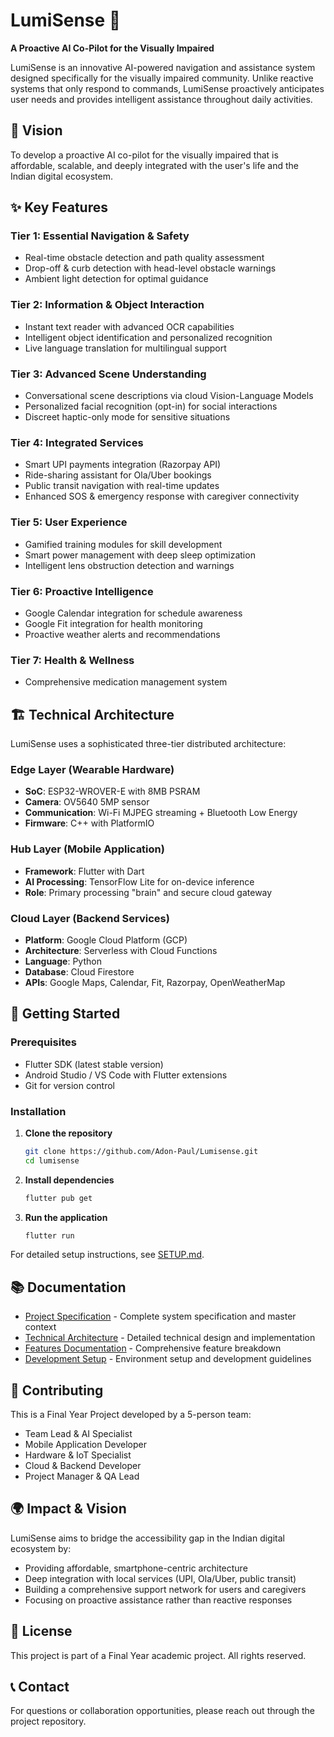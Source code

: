 # LumiSense 🌟

**A Proactive AI Co-Pilot for the Visually Impaired**

LumiSense is an innovative AI-powered navigation and assistance system designed specifically for the visually impaired community. Unlike reactive systems that only respond to commands, LumiSense proactively anticipates user needs and provides intelligent assistance throughout daily activities.

## 🎯 Vision

To develop a proactive AI co-pilot for the visually impaired that is affordable, scalable, and deeply integrated with the user's life and the Indian digital ecosystem.

## ✨ Key Features

### Tier 1: Essential Navigation & Safety
- Real-time obstacle detection and path quality assessment
- Drop-off & curb detection with head-level obstacle warnings
- Ambient light detection for optimal guidance

### Tier 2: Information & Object Interaction  
- Instant text reader with advanced OCR capabilities
- Intelligent object identification and personalized recognition
- Live language translation for multilingual support

### Tier 3: Advanced Scene Understanding
- Conversational scene descriptions via cloud Vision-Language Models
- Personalized facial recognition (opt-in) for social interactions
- Discreet haptic-only mode for sensitive situations

### Tier 4: Integrated Services
- Smart UPI payments integration (Razorpay API)
- Ride-sharing assistant for Ola/Uber bookings
- Public transit navigation with real-time updates
- Enhanced SOS & emergency response with caregiver connectivity

### Tier 5: User Experience
- Gamified training modules for skill development
- Smart power management with deep sleep optimization
- Intelligent lens obstruction detection and warnings

### Tier 6: Proactive Intelligence
- Google Calendar integration for schedule awareness
- Google Fit integration for health monitoring
- Proactive weather alerts and recommendations

### Tier 7: Health & Wellness
- Comprehensive medication management system

## 🏗️ Technical Architecture

LumiSense uses a sophisticated three-tier distributed architecture:

### Edge Layer (Wearable Hardware)
- **SoC**: ESP32-WROVER-E with 8MB PSRAM
- **Camera**: OV5640 5MP sensor
- **Communication**: Wi-Fi MJPEG streaming + Bluetooth Low Energy
- **Firmware**: C++ with PlatformIO

### Hub Layer (Mobile Application)
- **Framework**: Flutter with Dart
- **AI Processing**: TensorFlow Lite for on-device inference
- **Role**: Primary processing "brain" and secure cloud gateway

### Cloud Layer (Backend Services)
- **Platform**: Google Cloud Platform (GCP)
- **Architecture**: Serverless with Cloud Functions
- **Language**: Python
- **Database**: Cloud Firestore
- **APIs**: Google Maps, Calendar, Fit, Razorpay, OpenWeatherMap

## 🚀 Getting Started

### Prerequisites
- Flutter SDK (latest stable version)
- Android Studio / VS Code with Flutter extensions
- Git for version control

### Installation

1. **Clone the repository**
   ```bash
   git clone https://github.com/Adon-Paul/Lumisense.git
   cd lumisense
   ```

2. **Install dependencies**
   ```bash
   flutter pub get
   ```

3. **Run the application**
   ```bash
   flutter run
   ```

For detailed setup instructions, see [SETUP.md](SETUP.md).

## 📚 Documentation

- [Project Specification](PROJECT_SPEC.md) - Complete system specification and master context
- [Technical Architecture](ARCHITECTURE.md) - Detailed technical design and implementation
- [Features Documentation](FEATURES.md) - Comprehensive feature breakdown
- [Development Setup](SETUP.md) - Environment setup and development guidelines

## 🤝 Contributing

This is a Final Year Project developed by a 5-person team:
- Team Lead & AI Specialist
- Mobile Application Developer  
- Hardware & IoT Specialist
- Cloud & Backend Developer
- Project Manager & QA Lead

## 🌍 Impact & Vision

LumiSense aims to bridge the accessibility gap in the Indian digital ecosystem by:
- Providing affordable, smartphone-centric architecture
- Deep integration with local services (UPI, Ola/Uber, public transit)
- Building a comprehensive support network for users and caregivers
- Focusing on proactive assistance rather than reactive responses

## 📄 License

This project is part of a Final Year academic project. All rights reserved.

## 📞 Contact

For questions or collaboration opportunities, please reach out through the project repository.
